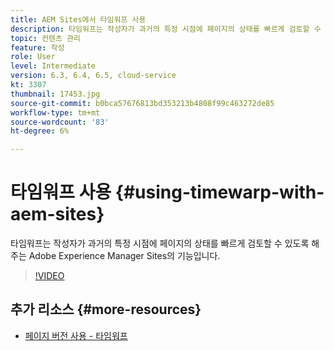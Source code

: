 ```yaml
---
title: AEM Sites에서 타임워프 사용
description: 타임워프는 작성자가 과거의 특정 시점에 페이지의 상태를 빠르게 검토할 수 있도록 해주는 Adobe Experience Manager Sites의 기능입니다.
topic: 컨텐츠 관리
feature: 작성
role: User
level: Intermediate
version: 6.3, 6.4, 6.5, cloud-service
kt: 3307
thumbnail: 17453.jpg
source-git-commit: b0bca57676813bd353213b4808f99c463272de85
workflow-type: tm+mt
source-wordcount: '83'
ht-degree: 6%

---
```



# 타임워프 사용 {#using-timewarp-with-aem-sites}

타임워프는 작성자가 과거의 특정 시점에 페이지의 상태를 빠르게 검토할 수 있도록 해주는 Adobe Experience Manager Sites의 기능입니다.

>[!VIDEO](https://video.tv.adobe.com/v/17453/?quality=12&learn=on)

## 추가 리소스 {#more-resources}

* [페이지 버전 사용 - 타임워프](https://experienceleague.adobe.com/docs/experience-manager-cloud-service/sites/authoring/features/page-versions.html)
